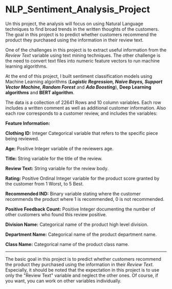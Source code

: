 # NLP_Sentiment_Analysis_Project

<p>Un this project, the analysis will focus on using Natural Language techniques to find broad trends in the written thoughts of the customers.
The goal in this project is to predict whether customers recommend the product they purchased using the information in their review text.

One of the challenges in this project is to extract useful information from the *Review Text* variable using text mining techniques. The other challenge is the need to convert text files into numeric feature vectors to run machine learning algorithms.

At the end of this project, I built sentiment classification models using Machine Learning algorithms (***Logistic Regression, Naive Bayes, Support Vector Machine, Random Forest*** and ***Ada Boosting***), **Deep Learning algorithms** and **BERT algorithm**.</p>

The data is a collection of 22641 Rows and 10 column variables. Each row includes a written comment as well as additional customer information.
Also each row corresponds to a customer review, and includes the variables:


**Feature Information:**

**Clothing ID:** Integer Categorical variable that refers to the specific piece being reviewed.

**Age:** Positive Integer variable of the reviewers age.

**Title:** String variable for the title of the review.

**Review Text:** String variable for the review body.

**Rating:** Positive Ordinal Integer variable for the product score granted by the customer from 1 Worst, to 5 Best.

**Recommended IND:** Binary variable stating where the customer recommends the product where 1 is recommended, 0 is not recommended.

**Positive Feedback Count:** Positive Integer documenting the number of other customers who found this review positive.

**Division Name:** Categorical name of the product high level division.

**Department Name:** Categorical name of the product department name.

**Class Name:** Categorical name of the product class name.

---

The basic goal in this project is to predict whether customers recommend the product they purchased using the information in their *Review Text*.
Especially, it should be noted that the expectation in this project is to use only the "Review Text" variable and neglect the other ones.
Of course, if you want, you can work on other variables individually.








